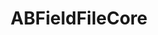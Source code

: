 ---
title: ABFieldFileCore
layout: module
mod: 'module:ABFieldFileCore'
category: core-dataFields
---